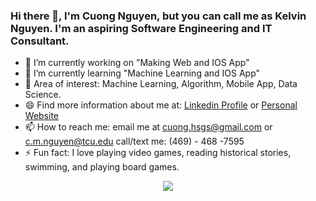 ### Hi there 👋, **I'm Cuong Nguyen, but you can call me as Kelvin Nguyen. I'm an aspiring Software Engineering and IT Consultant.**


- 🔭 I’m currently working on "Making Web and IOS App"
- 🌱 I’m currently learning "Machine Learning and IOS App"
- 👯 Area of interest: Machine Learning, Algorithm, Mobile App, Data Science.
- 😄 Find more information about me at: [Linkedin Profile](https://linkedin.com/in/cuongtcu) or [Personal Website](https://cmnguyen.me)
- 📫 How to reach me: email me at cuong.hsgs@gmail.com or c.m.nguyen@tcu.edu call/text me: (469) - 468 -7595
- ⚡ Fun fact: I love playing video games, reading historical stories, swimming, and playing board games.

<div align="center">
  <img align="center" src="https://github-readme-stats.anuraghazra1.vercel.app/api?username=BiKunTin&show_icons=true" />
</div>
<!--
**BiKunTin/bikuntin** is a ✨ _special_ ✨ repository because its `README.md` (this file) appears on your GitHub profile.

Here are some ideas to get you started:


-->

